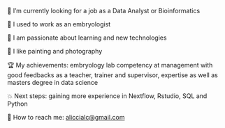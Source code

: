 🔭 I’m currently looking for a job as a Data Analyst or Bioinformatics

🧚 I used to work as an embryologist

🐜 I am passionate about learning and new technologies

🎨 I like painting and photography

🏆 My achievements: embryology lab competency at management with good feedbacks as a teacher, trainer and supervisor, expertise as well as masters degree in data science

💥 Next steps: gaining more experience in Nextflow, Rstudio, SQL and Python

💬 How to reach me: aliccialc@gmail.com
